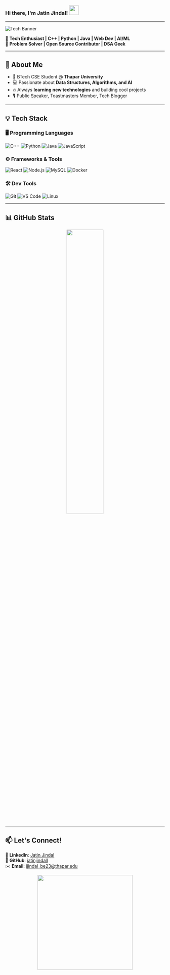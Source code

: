 ### Hi there, I'm Jatin Jindal! <img src="https://media.giphy.com/media/hvRJCLFzcasrR4ia7z/giphy.gif" width="30px">

---

![Tech Banner](https://media.giphy.com/media/L1R1tvI9svkIWwpVYr/giphy.gif)

🚀 **Tech Enthusiast | C++ | Python | Java | Web Dev | AI/ML**  
🎯 **Problem Solver | Open Source Contributor | DSA Geek**

---

## 🌟 About Me

- 🏫 BTech CSE Student @ **Thapar University**
- 💻 Passionate about **Data Structures, Algorithms, and AI**
- 🔥 Always **learning new technologies** and building cool projects
- 🎙️ Public Speaker, Toastmasters Member, Tech Blogger

---

## 💡 Tech Stack

### 🖥️ Programming Languages
![C++](https://img.shields.io/badge/-C%2B%2B-blue?style=flat-square&logo=c%2B%2B&logoColor=white) ![Python](https://img.shields.io/badge/-Python-yellow?style=flat-square&logo=python) ![Java](https://img.shields.io/badge/-Java-red?style=flat-square&logo=java) ![JavaScript](https://img.shields.io/badge/-JavaScript-yellow?style=flat-square&logo=javascript)

### ⚙️ Frameworks & Tools
![React](https://img.shields.io/badge/-React-61DAFB?style=flat-square&logo=react&logoColor=black) ![Node.js](https://img.shields.io/badge/-Node.js-green?style=flat-square&logo=node.js) ![MySQL](https://img.shields.io/badge/-MySQL-blue?style=flat-square&logo=mysql) ![Docker](https://img.shields.io/badge/-Docker-2496ED?style=flat-square&logo=docker)

### 🛠️ Dev Tools
![Git](https://img.shields.io/badge/-Git-orange?style=flat-square&logo=git) ![VS Code](https://img.shields.io/badge/-VS%20Code-blue?style=flat-square&logo=visual-studio-code) ![Linux](https://img.shields.io/badge/-Linux-black?style=flat-square&logo=linux)

---

## 📊 GitHub Stats

<p align="center">
  <img src="https://github-readme-stats.vercel.app/api?username=jatinjindall&show_icons=true&theme=radical" width="48%" />
</p>

---

## 📫 Let's Connect!

💼 **LinkedIn**: [Jatin Jindal](https://www.linkedin.com/in/jatinjindal54/)  
📂 **GitHub**: [jatinjindall](https://github.com/jatinjindall)  
✉️ **Email**: jjindal_be23@thapar.edu  


<p align="center">
  <img src="https://media.giphy.com/media/jpVnC65DmYeyRL4LHS/giphy.gif" width="300px">
</p>
